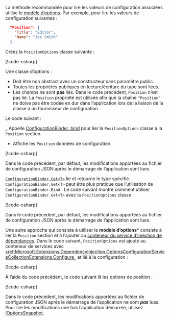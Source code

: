 La méthode recommandée pour lire les valeurs de configuration associées utilise le [modèle d’options](xref:fundamentals/configuration/options). Par exemple, pour lire les valeurs de configuration suivantes :

```json
  "Position": {
    "Title": "Editor",
    "Name": "Joe Smith"
  }
```

Créez la `PositionOptions` classe suivante :

[!code-csharp[](~/fundamentals/configuration/index/samples/3.x/ConfigSample/Options/PositionOptions.cs?name=snippet)]

Une classe d’options :

* Doit être non abstract avec un constructeur sans paramètre public.
* Toutes les propriétés publiques en lecture/écriture du type sont liées.
* Les champs ne sont **pas** liés. Dans le code précédent, `Position` n’est pas lié. La `Position` propriété est utilisée afin que la chaîne `"Position"` ne doive pas être codée en dur dans l’application lors de la liaison de la classe à un fournisseur de configuration.

Le code suivant :

_ Appelle [ConfigurationBinder. bind](xref:Microsoft.Extensions.Configuration.ConfigurationBinder.Bind*) pour lier la `PositionOptions` classe à la `Position` section.
* Affiche les `Position` données de configuration.

[!code-csharp[](~/fundamentals/configuration/index/samples/3.x/ConfigSample/Pages/Test22.cshtml.cs?name=snippet)]

Dans le code précédent, par défaut, les modifications apportées au fichier de configuration JSON après le démarrage de l’application sont lues.

[`ConfigurationBinder.Get<T>`](xref:Microsoft.Extensions.Configuration.ConfigurationBinder.Get*) lie et retourne le type spécifié. `ConfigurationBinder.Get<T>` peut être plus pratique que l’utilisation de `ConfigurationBinder.Bind` . Le code suivant montre comment utiliser `ConfigurationBinder.Get<T>` avec la `PositionOptions` classe :

[!code-csharp[](~/fundamentals/configuration/index/samples/3.x/ConfigSample/Pages/Test21.cshtml.cs?name=snippet)]

Dans le code précédent, par défaut, les modifications apportées au fichier de configuration JSON après le démarrage de l’application sont lues.

Une autre approche qui consiste à utiliser le **modèle d’options*** consiste à lier la `Position` section et à l’ajouter au [conteneur du service d’injection de dépendances](xref:fundamentals/dependency-injection). Dans le code suivant, `PositionOptions` est ajouté au conteneur de services avec <xref:Microsoft.Extensions.DependencyInjection.OptionsConfigurationServiceCollectionExtensions.Configure_> et lié à la configuration :

[!code-csharp[](~/fundamentals/configuration/index/samples/3.x/ConfigSample/Startup.cs?name=snippet)]

À l’aide du code précédent, le code suivant lit les options de position :

[!code-csharp[](~/fundamentals/configuration/index/samples/3.x/ConfigSample/Pages/Test2.cshtml.cs?name=snippet)]

Dans le code précédent, les modifications apportées au fichier de configuration JSON après le démarrage de l’application ne sont ***pas*** lues. Pour lire les modifications une fois l’application démarrée, utilisez [IOptionsSnapshot](xref:fundamentals/configuration/options#ios).
